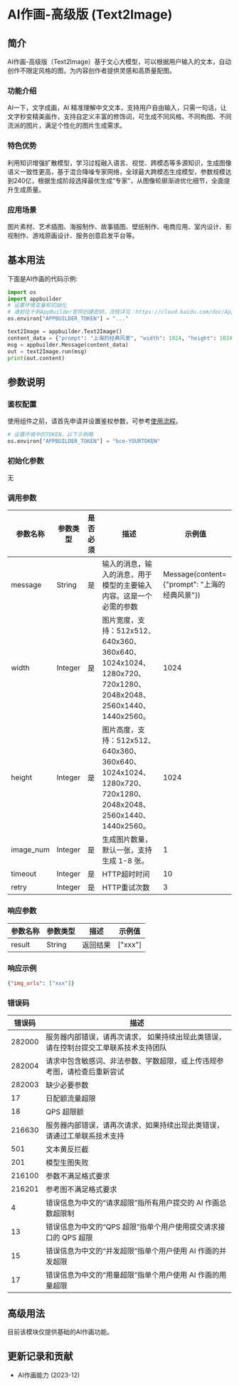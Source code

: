 # AI作画-高级版 (Text2Image)

## 简介
AI作画-高级版（Text2Image）基于文心大模型，可以根据用户输入的文本，自动创作不限定风格的图，为内容创作者提供灵感和高质量配图。

### 功能介绍
AI一下，文字成画，AI 精准理解中文文本，支持用户自由输入，只需一句话，让文字秒变精美画作，支持自定义丰富的修饰词，可生成不同风格、不同构图、不同流派的图片，满足个性化的图片生成需求。
### 特色优势
利用知识增强扩散模型，学习过程融入语言、视觉、跨模态等多源知识，生成图像语义一致性更高，基于混合降噪专家网络，全球最大跨模态生成模型，参数规模达到240亿，根据生成阶段选择最优生成“专家”，从图像轮廓渐进优化细节，全面提升生成质量。
### 应用场景
图片素材、艺术插图、海报制作、故事插图、壁纸制作、电商应用、室内设计、影视制作、游戏原画设计、服务创意启发平台等。

## 基本用法

下面是AI作画的代码示例: 

```python
import os
import appbuilder
# 设置环境变量和初始化
# 请前往千帆AppBuilder官网创建密钥，流程详见：https://cloud.baidu.com/doc/AppBuilder/s/Olq6grrt6#1%E3%80%81%E5%88%9B%E5%BB%BA%E5%AF%86%E9%92%A5
os.environ["APPBUILDER_TOKEN"] = "..."

text2Image = appbuilder.Text2Image()
content_data = {"prompt": "上海的经典风景", "width": 1024, "height": 1024, "image_num": 1}
msg = appbuilder.Message(content_data)
out = text2Image.run(msg)
print(out.content)
```

## 参数说明

### 鉴权配置
使用组件之前，请首先申请并设置鉴权参数，可参考[使用流程](https://cloud.baidu.com/doc/AppBuilder/s/Olq6grrt6#1%E3%80%81%E5%88%9B%E5%BB%BA%E5%AF%86%E9%92%A5)。
```python
# 设置环境中的TOKEN，以下示例略
os.environ["APPBUILDER_TOKEN"] = "bce-YOURTOKEN"
```

### 初始化参数

无

### 调用参数
|参数名称 |参数类型 |是否必须 |描述 | 示例值    |
|--------|--------|--------|----|--------|
|message |String  |是 |输入的消息，输入的消息，用于模型的主要输入内容。这是一个必需的参数| Message(content={"prompt": "上海的经典风景"}) |
|width|Integer|是 |图片宽度，支持：512x512、640x360、360x640、1024x1024、1280x720、720x1280、2048x2048、2560x1440、1440x2560。| 1024   |
|height|Integer|是 |图片高度，支持：512x512、640x360、360x640、1024x1024、1280x720、720x1280、2048x2048、2560x1440、1440x2560。| 1024   |
|image_num|Integer|是 |生成图片数量，默认一张，支持生成 1-8 张。| 1      |
|timeout|Integer|是 |HTTP超时时间| 10     |
|retry|Integer|是 |HTTP重试次数| 3      |

### 响应参数
|参数名称 |参数类型 |描述 |示例值|
|--------|--------|----|------|
|result  |String  |返回结果|["xxx"]|

### 响应示例
```json
{"img_urls": ["xxx"]}
```
### 错误码
| 错误码 |描述|
|---|---|
| 282000 |服务器内部错误，请再次请求， 如果持续出现此类错误，请在控制台提交工单联系技术支持团队|
| 282004 |请求中包含敏感词、非法参数、字数超限，或上传违规参考图，请检查后重新尝试|
| 282003 |缺少必要参数|
| 17 |日配额流量超限|
| 18 |QPS 超限额|
| 216630 |服务器内部错误，请再次请求，如果持续出现此类错误，请通过工单联系技术支持|
| 501 |文本黄反拦截|
| 201 |模型生图失败|
| 216100 |参数不满足格式要求|
| 216201 |参考图不满足格式要求|
| 4 |错误信息为中文的“请求超限”指所有用户提交的 AI 作画总数超限制|
| 13 |错误信息为中文的“QPS 超限”指单个用户使用提交请求接口的 QPS 超限|
| 15 |错误信息为中文的“并发超限”指单个用户使用 AI 作画的并发超限|
| 17 |错误信息为中文的“用量超限”指单个用户使用 AI 作画的用量超限|



## 高级用法

目前该模块仅提供基础的AI作画功能。
## 更新记录和贡献
* AI作画能力 (2023-12)